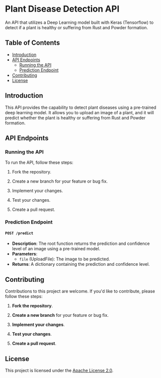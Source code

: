# Plant Disease Detection API

An API that utilizes a Deep Learning model built with Keras (Tensorflow) to detect if a plant is healthy or suffering from Rust and Powder formation.

## Table of Contents
- [Introduction](#introduction)
- [API Endpoints](#api-endpoints)
  - [Running the API](#running-the-api)
  - [Prediction Endpoint](#prediction-endpoint)
- [Contributing](#contributing)
- [License](#license)

## Introduction

This API provides the capability to detect plant diseases using a pre-trained deep learning model. It allows you to upload an image of a plant, and it will predict whether the plant is healthy or suffering from Rust and Powder formation.

## API Endpoints

### Running the API

To run the API, follow these steps:

1. Fork the repository.

2. Create a new branch for your feature or bug fix.

3. Implement your changes.

4. Test your changes.

5. Create a pull request.

### Prediction Endpoint

#### `POST /predict`

- **Description**: The root function returns the prediction and confidence level of an image using a pre-trained model.
- **Parameters**:
  - `file` (UploadFile): The image to be predicted.
- **Returns**: A dictionary containing the prediction and confidence level.

## Contributing

Contributions to this project are welcome. If you'd like to contribute, please follow these steps:

1. **Fork the repository**.

2. **Create a new branch** for your feature or bug fix.

3. **Implement your changes**.

4. **Test your changes**.

5. **Create a pull request**.

## License

This project is licensed under the [Apache License 2.0](LICENSE).
